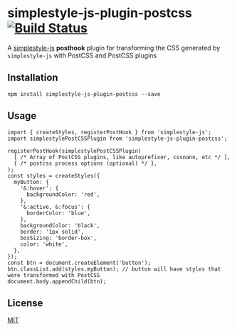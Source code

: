 # simplestyle-js-plugin-postcss [![Build Status](https://travis-ci.org/benduran/simplestyle-plugin-postcss.svg?branch=master)](https://travis-ci.org/benduran/simplestyle-plugin-postcss)
A [simplestyle-js](https://github.com/benduran/simplestyle-plugin-postcss) **posthook** plugin for transforming the CSS generated by `simplestyle-js` with PostCSS and PostCSS plugins

## Installation
`npm install simplestyle-js-plugin-postcss --save`

## Usage
```
import { createStyles, registerPostHook } from 'simplestyle-js';
import simplestylePostCSSPlugin from 'simplestyle-js-plugin-postcss';

registerPostHook(simplestylePostCSSPlugin(
  [ /* Array of PostCSS plugins, like autoprefixer, cssnano, etc */ ],
  { /* postcss process options (optional) */ },
);
const styles = createStyles({
  myButton: {
    '&:hover': {
      backgroundColor: 'red',
    },
    '&:active, &:focus': {
      borderColor: 'blue',
    },
    backgroundColor: 'black',
    border: '1px solid',
    boxSizing: 'border-box',
    color: 'white',
  },
});
const btn = document.createElement('button');
btn.classList.add(styles.myButton); // button will have styles that were transformed with PostCSS
document.body.appendChild(btn);
```

## License
[MIT](https://en.wikipedia.org/wiki/MIT_License)
